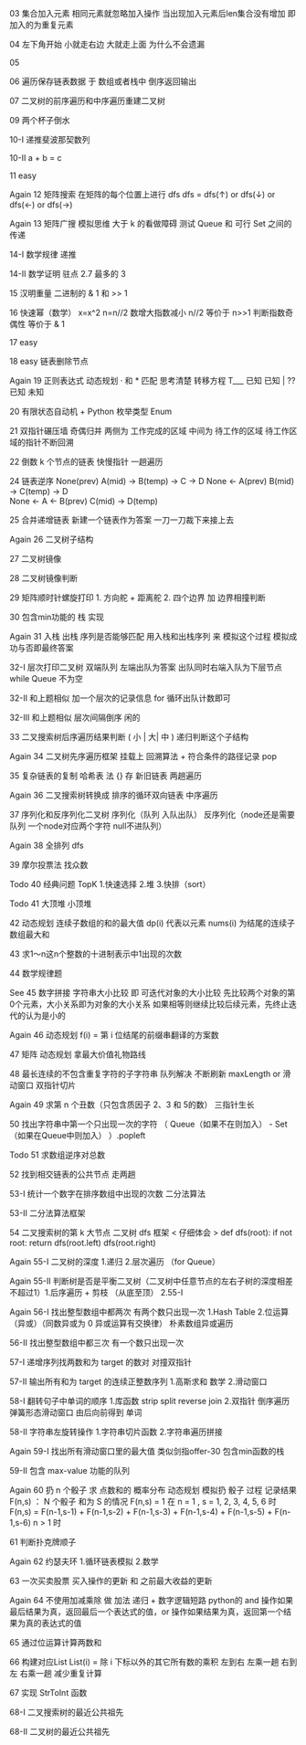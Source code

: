 03 
    集合加入元素 相同元素就忽略加入操作 当出现加入元素后len集合没有增加 即 加入的为重复元素

04 
    左下角开始 小就走右边 大就走上面  为什么不会遗漏

05
 
06 
    遍历保存链表数据 于 数组或者栈中 倒序返回输出

07 
    二叉树的前序遍历和中序遍历重建二叉树
 
09 
    两个杯子倒水

10-I 
    递推斐波那契数列

10-II 
    a + b = c

11 
    easy

Again 12 
    矩阵搜索  在矩阵的每个位置上进行 dfs dfs = dfs(↑) or dfs(↓) or dfs(←) or dfs(→)
  
Again 13 
    矩阵广搜  模拟思维 大于 k 的看做障碍  测试 Queue 和 可行 Set 之间的传递

14-I 
    数学规律 递推

14-II 
    数学证明 驻点 2.7 最多的 3
 
15 
    汉明重量 二进制的 & 1 和 >> 1

16 
    快速幂（数学） x=x^2 n=n//2 数增大指数减小 n//2 等价于 n>>1   判断指数奇偶性 等价于 & 1

17 
    easy
 
18 
    easy 链表删除节点

Again 19 
    正则表达式 动态规划 · 和 * 匹配     思考清楚 转移方程
            T___        已知 已知
            | ??        已知 未知 

20 
    有限状态自动机 + Python 枚举类型 Enum

21 
    双指针碾压墙 奇偶归并    两侧为 工作完成的区域  中间为 待工作的区域  待工作区域的指针不断回溯

22 
    倒数 k 个节点的链表  快慢指针  一趟遍历

24 
    链表逆序
        None(prev) A(mid) -> B(temp) -> C -> D     None <- A(prev)  B(mid) -> C(temp) -> D      
        None <- A <- B(prev)  C(mid) -> D(temp)

25 
    合并递增链表  新建一个链表作为答案 一刀一刀裁下来接上去

Again 26 
    二叉树子结构

27 
    二叉树镜像

28 
    二叉树镜像判断

29 
    矩阵顺时针螺旋打印  1. 方向舵 + 距离舵  2. 四个边界 加 边界相撞判断
    
30 
    包含min功能的 栈 实现

Again 31 
    入栈 出栈 序列是否能够匹配       用入栈和出栈序列 来 模拟这个过程 模拟成功与否即最终答案

32-I 
    层次打印二叉树  双端队列  左端出队为答案  出队同时右端入队为下层节点 while Queue 不为空

32-II 
    和上题相似 加一个层次的记录信息 for 循环出队计数即可

32-III 
    和上题相似 层次间隔倒序 闲的

33 
    二叉搜索树后序遍历结果判断  ( 小 | 大|  中 ) 递归判断这个子结构

Again 34 
    二叉树先序遍历框架 挂载上 回溯算法 + 符合条件的路径记录  pop

35 
    复杂链表的复制  哈希表 法 {}  存 新旧链表  两趟遍历

Again 36 
    二叉搜索树转换成 排序的循环双向链表       中序遍历

37 
    序列化和反序列化二叉树      序列化（队列 入队出队）  反序列化（node还是需要队列 一个node对应两个字符 null不进队列）

Again <Hard> 38 
    全排列 dfs
     
39 
    摩尔投票法 找众数

Todo 40 
    经典问题 TopK     1.快速选择   2.堆  3.快排（sort）
 
Todo 41 
    大顶堆 小顶堆
 
42 
    动态规划 连续子数组的和的最大值          dp(i) 代表以元素 nums(i) 为结尾的连续子数组最大和

<Hard> 43 
    求1～n这n个整数的十进制表示中1出现的次数
 
44 
    数学规律题
 
See 45 
    数字拼接 字符串大小比较 即 
        可迭代对象的大小比较 
            先比较两个对象的第0个元素，大小关系即为对象的大小关系 如果相等则继续比较后续元素，先终止迭代的认为是小的

Again 46 
    动态规划 f(i) = 第 i 位结尾的前缀串翻译的方案数  

47 
    矩阵 动态规划 拿最大价值礼物路线

48 
    最长连续的不包含重复字符的子字符串    队列解决 不断刷新 maxLength     or   滑动窗口 双指针切片     

Again 49 
    求第 n 个丑数（只包含质因子 2、3 和 5的数）    三指针生长

50 
    找出字符串中第一个只出现一次的字符     （ Queue（如果不在则加入） - Set（如果在Queue中则加入） ）.popleft

Todo <Hard> 51 
    求数组逆序对总数

52 
    找到相交链表的公共节点   走两趟

53-I 
    统计一个数字在排序数组中出现的次数  二分法算法

53-II 
    二分法算法框架

54 
    二叉搜索树的第 k 大节点        二叉树 dfs 框架 < 仔细体会 >
        def dfs(root):
            if not root: return
            dfs(root.left)
            dfs(root.right)

Again 55-I 
    二叉树的深度   1.递归    2.层次遍历  （for Queue）

Again 55-II 
    判断树是否是平衡二叉树（二叉树中任意节点的左右子树的深度相差不超过1）1.后序遍历 + 剪枝 （从底至顶） 2.55-I

Again 56-I 
    找出整型数组中都两次 有两个数只出现一次  1.Hash Table   2.位运算（异或）（同数异或为 0 异或运算有交换律）
        朴素数组异或遍历      

56-II 
    找出整型数组中都三次 有一个数只出现一次

57-I 
    递增序列找两数和为 target 的数对      对撞双指针

57-II 
    输出所有和为 target 的连续正整数序列 
        1.高斯求和 数学
        2.滑动窗口

58-I
    翻转句子中单词的顺序
        1.库函数 strip split reverse join
        2.双指针 倒序遍历 弹簧形态滑动窗口 由后向前得到 单词

58-II
    字符串左旋转操作
        1.字符串切片函数
        2.字符串遍历拼接

Again 59-I
    找出所有滑动窗口里的最大值   类似剑指offer-30 包含min函数的栈

59-II
    包含 max-value 功能的队列

Again 60
    扔 n 个骰子 求 点数和的 概率分布
        动态规划 模拟扔 骰子 过程 记录结果
            F(n,s) ： N 个骰子 和为 S 的情况
                F(n,s) = 1    在  n = 1 , s = 1, 2, 3, 4, 5, 6 时
                F(n,s) = F(n-1,s-1) + F(n-1,s-2) + F(n-1,s-3) + F(n-1,s-4) + F(n-1,s-5) + F(n-1,s-6)      n > 1 时

61 
    判断扑克牌顺子

Again 62
    约瑟夫环
        1.循环链表模拟
        2.数学

63
    一次买卖股票
        买入操作的更新 和 之前最大收益的更新 

Again 64
    不使用加减乘除 做 加法
        递归 + 数字逻辑短路
        python的 and 操作如果最后结果为真，返回最后一个表达式的值，or 操作如果结果为真，返回第一个结果为真的表达式的值

65
    通过位运算计算两数和

66
    构建对应List  List(i) = 除 i 下标以外的其它所有数的乘积
        左到右 左乘一趟  右到左 右乘一趟   减少重复计算

67
    实现 StrToInt 函数

68-I
    二叉搜索树的最近公共祖先

68-II
    二叉树的最近公共祖先
